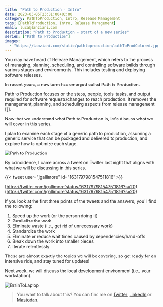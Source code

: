 ```yaml
---
title: "Path to Production - Intro"
date: 2023-03-05T23:01:00+02:00
category: PathToProduction, Intro, Release Management
tags: [PathToProduction, Intro, Release Management]
email: luca@lanziani.com
description: "Path to Production - start of a new series"
series: ["Path to Production"]
images:
  - "https://lanziani.com/static/pathtoproduction/pathToProdColored.jpg"
---
```


You may have heard of Release Management, which refers to the process of managing, planning, scheduling, and controlling software builds through various stages and environments. This includes testing and deploying software releases.

In recent years, a new term has emerged called Path to Production.

<!--more-->

Path to Production focuses on the steps, people, tools, tasks, and output required for software requests/changes to reach production. It removes the management, planning, and scheduling aspects from release management [[1]](https://caroli.org/en/path-to-production/).

Now that we understand what Path to Production is, let's discuss what we will cover in this series.

I plan to examine each stage of a generic path to production, assuming a generic service that can be packaged and delivered to production, and explore how to optimize each stage.

![Path to Production](/static/pathtoproduction/PathToProduction.png)

By coincidence, I came across a tweet on Twitter last night that aligns with what we will be discussing in this series.

{{< tweet user="jgallimore" id="1631797981547511816" >}}

[https://twitter.com/jgallimore/status/1631797981547511816?s=20](https://twitter.com/jgallimore/status/1631797981547511816?s=20)

If you look at the first three points of the tweets and the answers, you'll find the following:

1. Speed up the work (or the person doing it)
2. Parallelize the work
3. Eliminate waste (i.e., get rid of unnecessary work)
4. Standardize the work
5. Eliminate or reduce wait times caused by dependencies/hand-offs
6. Break down the work into smaller pieces
7. Iterate relentlessly

These are almost exactly the topics we will be covering, so get ready for an intensive ride, and stay tuned for updates!

Next week, we will discuss the local development environment (i.e., your workstation).

![BrainToLaptop](/static/pathtoproduction/BrainToLaptop.png)

> You want to talk about this? You can find me on [Twitter](https://twitter.com/lucalanziani/status/1632720255641432064), [LinkedIn](https://www.linkedin.com/posts/lucalanziani_path-to-production-intro-activity-7038550696211738624-gR2p) or [Mastodon](https://mastodon.uno/@lucalanziani/109976766506300937).